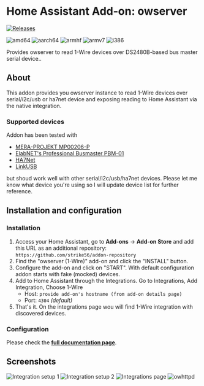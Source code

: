 # Home Assistant Add-on: owserver

[![Releases][releases-shield]][releases]

![amd64][amd64-shield]
![aarch64][aarch64-shield]
![armhf][armhf-shield]
![armv7][armv7-shield]
![i386][i386-shield]

Provides owserver to read 1-Wire devices over DS2480B-based bus master serial device..

## About

This addon provides you owserver instance to read 1-Wire devices over serial/i2c/usb or ha7net device and exposing reading to Home Assistant via the native integration.

### Supported devices
Addon has been tested with
- [MERA-PROJEKT MP00206-P](http://www.meraprojekt.com.pl/mp00206-p.html)
- [ElabNET's Professional Busmaster PBM-01](https://shop.elabnet.de/en/1-wire/series/h/1-wire-professional-bus-master-pbm01-usb_812_2073)
- [HA7Net](https://www.embeddeddatasystems.com/HA7Net--Ethernet-1-Wire-Host-Adapter_p_22.html) 
- [LinkUSB](https://www.owfs.org/index_php_page_linkusb.html)

but shoud work well with other serial/i2c/usb/ha7net devices. Please let me know what device you're using so I will update device list for further reference.

## Installation and configuration

### Installation

1. Access your Home Assistant, go to **Add-ons** -> **Add-on Store** and add this URL as an additional repository: 
`https://github.com/strike56/addon-repository`
1. Find the "owserver (1-Wire)" add-on and click the "INSTALL" button.
1. Configure the add-on and click on "START". With default configuration addon starts with fake (mocked) devices.
1. Add to Home Assistant through the Integrations. Go to Integrations, Add Integration, Choose 1-Wire
    - Host: `provide add-on's hostname (from add-on details page)`
    - Port: `4304` _(default)_
1. That's it. On the integrations page wou will find 1-Wire integration with discovered devices.

### Configuration
Please check the **[full documentation page](https://github.com/strike56/hassio-owserver/blob/master/DOCS.md)**.

## Screenshots

![Integration setup 1](https://github.com/strike56/hassio-owserver/raw/master/images/screenshot_setup1.png)
![Integration setup 2](https://github.com/strike56/hassio-owserver/raw/master/images/screenshot_setup2.png)
![Integrations page](https://github.com/strike56/hassio-owserver/raw/master/images/screenshot_integrations.jpg)
![owhttpd](https://github.com/strike56/hassio-owserver/raw/master/images/screenshot_owhttpd.jpg)

[releases-shield]: https://img.shields.io/github/release/strike56/hassio-owserver.svg
[releases]: https://github.com/strike56/hassio-owserver/releases

[amd64-shield]: https://img.shields.io/badge/amd64-yes-green.svg
[aarch64-shield]: https://img.shields.io/badge/aarch64-yes-green.svg
[armhf-shield]: https://img.shields.io/badge/armhf-yes-green.svg
[armv7-shield]: https://img.shields.io/badge/armv7-yes-green.svg
[i386-shield]: https://img.shields.io/badge/i386-no-red.svg
